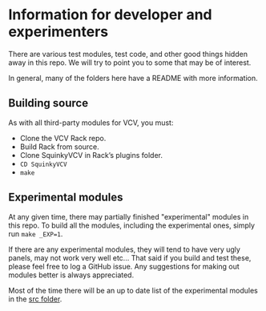 # Information for developer and experimenters

There are various test modules, test code, and other good things hidden away in this repo. We will try to point you to some that may be of interest.

In general, many of the folders here have a README with more information.

## Building source
As with all third-party modules for VCV, you must:
* Clone the VCV Rack repo.
* Build Rack from source.
* Clone SquinkyVCV in Rack’s plugins folder.
* `CD SquinkyVCV`
* `make`

## Experimental modules
At any given time, there may partially finished "experimental" modules in this repo. To build all the modules, including the experimental ones, simply run `make _EXP=1`.

If there are any experimental modules, they will tend to have very ugly panels, may not work very well etc... That said if you build and test these, please feel free to log a GitHub issue. Any suggestions for making out modules better is always appreciated.

Most of the time there will be an up to date list of the experimental modules in the [src folder](../src/README.md).
